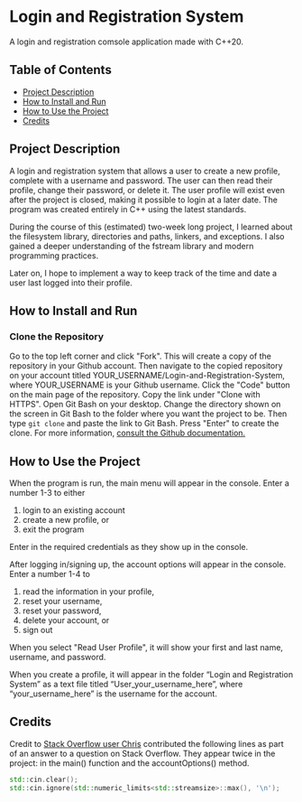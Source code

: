 # Login and Registration System
A login and registration comsole application made with C++20.



## Table of Contents
  * [Project Description](#project-description)
  * [How to Install and Run](#how-to-install-and-run)
  * [How to Use the Project](#how-to-use-the-project)
  * [Credits](#credits)


## Project Description
A login and registration system that allows a user to create a new profile, complete with a username and password. The user can then read their profile, change their password, or delete it. The user profile will exist even after the project is closed, making it possible to login at a later date. The program was created entirely in C++ using the latest standards.

During the course of this (estimated) two-week long project, I learned about the filesystem library, directories and paths, linkers, and exceptions. I also gained a deeper understanding of the fstream library and modern programming practices.

Later on, I hope to implement a way to keep track of the time and date a user last logged into their profile.



## How to Install and Run
### Clone the Repository
Go to the top left corner and click "Fork". This will create a copy of the repository in your Github account. Then navigate to the copied repository on your account titled YOUR_USERNAME/Login-and-Registration-System, where YOUR_USERNAME is your Github username. Click the "Code" button on the main page of the repository. Copy the link under "Clone with HTTPS". Open Git Bash on your desktop. Change the directory shown on the screen in Git Bash to the folder where you want the project to be. Then type ```git clone``` and paste the link to Git Bash. Press "Enter" to create the clone. For more information, <a href="https://docs.github.com/en/repositories/creating-and-managing-repositories/cloning-a-repository">consult the Github documentation.</a>

## How to Use the Project
When the program is run, the main menu will appear in the console. Enter a number 1-3 to either

1. login to an existing account
2. create a new profile, or
3. exit the program

Enter in the required credentials as they show up in the console. 



After logging in/signing up, the account options will appear in the console. Enter a number 1-4 to

1. read the information in your profile,
2. reset your username,
3. reset your password,
4. delete your account, or
5. sign out

When you select "Read User Profile", it will show your first and last name, username, and password. 

When you create a profile, it will appear in the folder “Login and Registration System” as a text file titled “User_your_username_here”, where “your_username_here” is the username for the account.


## Credits
Credit to [Stack Overflow user Chris](https://stackoverflow.com/users/962089/chris) contributed the following lines as part of an answer to a question on Stack Overflow. They appear twice in the project: in the main() function and the accountOptions() method.

```C++
std::cin.clear();
std::cin.ignore(std::numeric_limits<std::streamsize>::max(), '\n');
```
